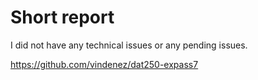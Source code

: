 # Short report

I did not have any technical issues or any pending issues.

https://github.com/vindenez/dat250-expass7